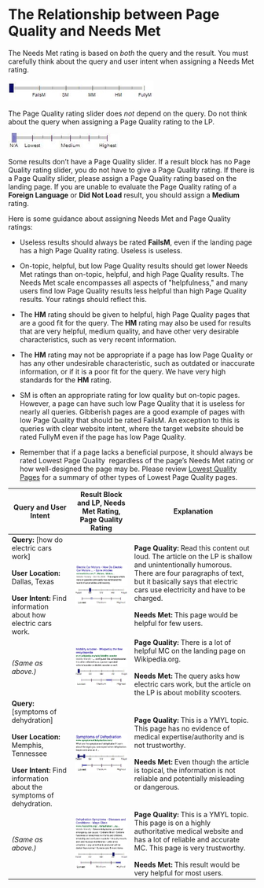 # The Relationship between Page Quality and Needs Met

The Needs Met rating is based on _both_ the query and the result. You must carefully think about the query and user intent when assigning a Needs Met rating.

![](../images/needs-met-na.jpg)

The Page Quality rating slider does _not_ depend on the query. Do not think about the query when assigning a Page Quality rating to the LP.

![](../images/eat-na.jpg)

Some results don’t have a Page Quality slider. If a result block has no Page Quality rating slider, you do not have to give a Page Quality rating. If there is a Page Quality slider, please assign a Page Quality rating based on the landing page. If you are unable to evaluate the Page Quality rating of a **Foreign Language** or **Did Not Load** result, you should assign a **Medium** rating.

Here is some guidance about assigning Needs Met and Page Quality ratings:

- Useless results should always be rated **FailsM**, even if the landing page has a high Page Quality rating. Useless is useless.

- On-topic, helpful, but low Page Quality results should get lower Needs Met ratings than on-topic, helpful, and high Page Quality results. The Needs Met scale encompasses all aspects of "helpfulness," and many users find low Page Quality results less helpful than high Page Quality results. Your ratings should reflect this.

- The **HM** rating should be given to helpful, high Page Quality pages that are a good fit for the query. The **HM** rating may also be used for results that are very helpful, medium quality, and have other very desirable characteristics, such as very recent information.

- The **HM** rating may not be appropriate if a page has low Page Quality or has any other undesirable characteristic, such as outdated or inaccurate information, or if it is a poor fit for the query. We have very high standards for the **HM** rating.

- SM is often an appropriate rating for low quality but on-topic pages. However, a page can have such low Page Quality that it is useless for nearly all queries. Gibberish pages are a good example of pages with low Page Quality that should be rated FailsM. An exception to this is queries with clear website intent, where the target website should be rated FullyM even if the page has low Page Quality.

- Remember that if a page lacks a beneficial purpose, it should always be rated Lowest Page Quality ­ regardless of the page’s Needs Met rating or how well­-designed the page may be. Please review [Lowest Quality Pages](../page-quality-rating-guideline/7-lowest-quality-pages) for a summary of other types of Lowest Page Quality pages.

Query and User Intent|Result Block and LP, Needs Met Rating, Page Quality Rating|Explanation
---|---|---
**Query:** [how do electric cars work]<br/><br/>**User Location:** Dallas, Texas<br/><br/>**User Intent:** Find information about how electric cars work.|![](../images/img628.jpg)<br/>![](../images/sm.jpg)![](../images/low.jpg)|**Page Quality:** Read this content out loud. The article on the LP is shallow and unintentionally humorous. There are four paragraphs of text, but it basically says that electric cars use electricity and have to be charged.<br/><br/>**Needs Met:** This page would be helpful for few users.
*(Same as above.)*|![](../images/img631.jpg)<br/>![](../images/failsm.jpg)![](../images/medium+narrow.jpg)|**Page Quality:** There is a lot of helpful MC on the landing page on Wikipedia.org.<br/><br/>**Needs Met:** The query asks how electric cars work, but the article on the LP is about mobility scooters.
**Query:** [symptoms of dehydration]<br/><br/>**User Location:** Memphis, Tennessee<br/><br/>**User Intent:** Find information about the symptoms of dehydration.|![](../images/img634.jpg)<br/>![](../images/failsm-narrow.jpg)![](../images/lowest-narrow.jpg)|**Page Quality:** This is a YMYL topic. This page has no evidence of medical expertise/authority and is not trustworthy.<br/><br/>**Needs Met:** Even though the article is topical, the information is not reliable and potentially misleading or dangerous.
*(Same as above.)*|![](../images/img637.jpg)<br/>![](../images/hm.jpg)![](../images/high+narrow.jpg)|**Page Quality:** This is a YMYL topic. This page is on a highly authoritative medical website and has a lot of reliable and accurate MC. This page is very trustworthy.<br/><br/>**Needs Met:** This result would be very helpful for most users.
